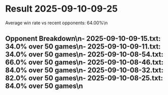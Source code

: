 # Result 2025-09-10-09-25

Average win rate vs recent opponents: 64.00%\n
## Opponent Breakdown\n- 2025-09-10-09-15.txt: 34.0% over 50 games\n- 2025-09-10-09-11.txt: 34.0% over 50 games\n- 2025-09-10-08-54.txt: 66.0% over 50 games\n- 2025-09-10-08-46.txt: 84.0% over 50 games\n- 2025-09-10-08-32.txt: 82.0% over 50 games\n- 2025-09-10-08-25.txt: 84.0% over 50 games\n